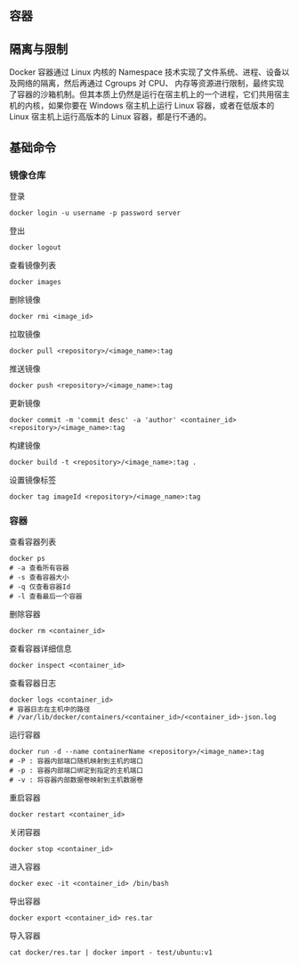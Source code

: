 ## 容器

## 隔离与限制
Docker 容器通过 Linux 内核的 Namespace 技术实现了文件系统、进程、设备以及网络的隔离，然后再通过 Cgroups 对 CPU、 内存等资源进行限制，最终实现了容器的沙箱机制。但其本质上仍然是运行在宿主机上的一个进程，它们共用宿主机的内核，如果你要在 Windows 宿主机上运行 Linux 容器，或者在低版本的 Linux 宿主机上运行高版本的 Linux 容器，都是行不通的。
## 基础命令
### 镜像仓库
登录
```
docker login -u username -p password server 
```
登出
```
docker logout 
```
查看镜像列表
```
docker images
```
删除镜像
```
docker rmi <image_id>
```
拉取镜像
```
docker pull <repository>/<image_name>:tag
```
推送镜像
```
docker push <repository>/<image_name>:tag
```
更新镜像
```
docker commit -m 'commit desc' -a 'author' <container_id> <repository>/<image_name>:tag
```
构建镜像
```
docker build -t <repository>/<image_name>:tag .
```
设置镜像标签
```
docker tag imageId <repository>/<image_name>:tag
```
### 容器
查看容器列表
``` 
docker ps
# -a 查看所有容器
# -s 查看容器大小
# -q 仅查看容器Id
# -l 查看最后一个容器
```
删除容器
```
docker rm <container_id>
```
查看容器详细信息
```
docker inspect <container_id>
```
查看容器日志
```
docker logs <container_id>
# 容器日志在主机中的路径
# /var/lib/docker/containers/<container_id>/<container_id>-json.log
```
运行容器
```
docker run -d --name containerName <repository>/<image_name>:tag
# -P : 容器内部端口随机映射到主机的端口
# -p : 容器内部端口绑定到指定的主机端口
# -v : 将容器内部数据卷映射到主机数据卷
```
重启容器
```
docker restart <container_id>
```
关闭容器
```
docker stop <container_id>
```
进入容器
```
docker exec -it <container_id> /bin/bash
```
导出容器
```
docker export <container_id> res.tar
```
导入容器
```
cat docker/res.tar | docker import - test/ubuntu:v1
```


